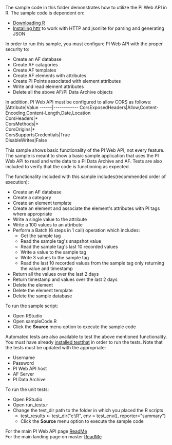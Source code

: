 The sample code in this folder demonstrates how to utilize the PI Web API in R. The sample code is dependent on:
- [Downloading R](https://cran.r-project.org/mirrors.html)
- [Installing httr](https://cran.r-project.org/web/packages/httr/index.html) to work with HTTP and jsonlite for parsing and generating JSON

In order to run this sample, you must configure PI Web API with the proper security to:
- Create an AF database
- Create AF catagories
- Create AF templates
- Create AF elements with attributes
- Create PI Points associated with element attributes
- Write and read element attributes
- Delete all the above AF/PI Data Archive objects  

In addition, PI Web API must be configured to allow CORS as follows:  
|Attribute|Value 
------|------------
CorsExposedHeaders|Allow,Content-Encoding,Content-Length,Date,Location  
CorsHeaders|*  
CorsMethods|*  
CorsOrigins|*  
CorsSupportsCredentials|True  
DisableWrites|False  

This sample shows basic functionality of the PI Web API, not every feature. The sample is meant to show a basic sample application that uses the PI Web API to read and write data to a PI Data Archive and AF. Tests are also included to verify that the code is functioning as expected.

The functionality included with this sample includes(recommended order of execution):
- Create an AF database
- Create a category
- Create an element template
- Create an element and associate the element's attributes with PI tags where appropriate
- Write a single value to the attribute
- Write a 100 values to an attribute
- Perform a Batch (6 steps in 1 call) operation which includes:  
  - Get the sample tag  
  - Read the sample tag's snapshot value  
  - Read the sample tag's last 10 recorded values  
  - Write a value to the sample tag  
  - Write 3 values to the sample tag  
  - Read the last 10 recorded values from the sample tag only returning the value and timestamp
- Return all the values over the last 2 days
- Return timestamp and values over the last 2 days  
- Delete the element
- Delete the element template
- Delete the sample database

To run the sample script:  
- Open RStudio  
- Open sampleCode.R  
- Click the __Source__ menu option to execute the sample code  

Automated tests are also available to test the above mentioned functionality. You must have already [installed testthat](https://testthat.r-lib.org/) in order to run the tests. Note that the tests must be updated with the appropriate:
- Username  
- Password  
- PI Web API host  
- AF Server  
- PI Data Archive  

To run the unit tests:
- Open RStudio  
- Open run_tests.r  
- Change the test_dir path to the folder in which you placed the R scripts  
    - test_results <- test_dir("c:\\R", env = test_env(), reporter="summary")  
    - Click the __Source__ menu option to execute the sample code  

For the main PI Web API page [ReadMe](../)  
For the main landing page on master [ReadMe](https://github.com/osisoft/OSI-Samples)